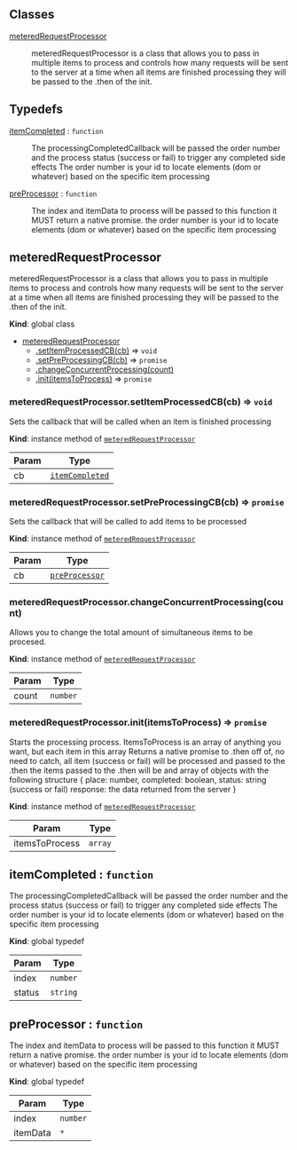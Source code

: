 ## Classes

<dl>
<dt><a href="#meteredRequestProcessor">meteredRequestProcessor</a></dt>
<dd><p>meteredRequestProcessor is a class that allows you to pass in multiple items to process
and controls how many requests will be sent to the server at a time
when all items are finished processing they will be passed to the .then of the init.</p>
</dd>
</dl>

## Typedefs

<dl>
<dt><a href="#itemCompleted">itemCompleted</a> : <code>function</code></dt>
<dd><p>The processingCompletedCallback will be passed the order number and the process status (success or fail) to trigger any completed side effects
The order number is your id to locate elements (dom or whatever) based on the specific item processing</p>
</dd>
<dt><a href="#preProcessor">preProcessor</a> : <code>function</code></dt>
<dd><p>The index and itemData to process will be passed to this function
it MUST return a native promise.
the order number is your id to locate elements (dom or whatever) based on the specific item processing</p>
</dd>
</dl>

<a name="meteredRequestProcessor"></a>

## meteredRequestProcessor
meteredRequestProcessor is a class that allows you to pass in multiple items to processand controls how many requests will be sent to the server at a timewhen all items are finished processing they will be passed to the .then of the init.

**Kind**: global class  

* [meteredRequestProcessor](#meteredRequestProcessor)
    * [.setItemProcessedCB(cb)](#meteredRequestProcessor+setItemProcessedCB) ⇒ <code>void</code>
    * [.setPreProcessingCB(cb)](#meteredRequestProcessor+setPreProcessingCB) ⇒ <code>promise</code>
    * [.changeConcurrentProcessing(count)](#meteredRequestProcessor+changeConcurrentProcessing)
    * [.init(itemsToProcess)](#meteredRequestProcessor+init) ⇒ <code>promise</code>

<a name="meteredRequestProcessor+setItemProcessedCB"></a>

### meteredRequestProcessor.setItemProcessedCB(cb) ⇒ <code>void</code>
Sets the callback that will be called when an item is finished processing

**Kind**: instance method of [<code>meteredRequestProcessor</code>](#meteredRequestProcessor)  

| Param | Type |
| --- | --- |
| cb | [<code>itemCompleted</code>](#itemCompleted) | 

<a name="meteredRequestProcessor+setPreProcessingCB"></a>

### meteredRequestProcessor.setPreProcessingCB(cb) ⇒ <code>promise</code>
Sets the callback that will be called to add items to be processed

**Kind**: instance method of [<code>meteredRequestProcessor</code>](#meteredRequestProcessor)  

| Param | Type |
| --- | --- |
| cb | [<code>preProcessor</code>](#preProcessor) | 

<a name="meteredRequestProcessor+changeConcurrentProcessing"></a>

### meteredRequestProcessor.changeConcurrentProcessing(count)
Allows you to change the total amount of simultaneous items to be procesed.

**Kind**: instance method of [<code>meteredRequestProcessor</code>](#meteredRequestProcessor)  

| Param | Type |
| --- | --- |
| count | <code>number</code> | 

<a name="meteredRequestProcessor+init"></a>

### meteredRequestProcessor.init(itemsToProcess) ⇒ <code>promise</code>
Starts the processing process.ItemsToProcess is an array of anything you want, but each item in this arrayReturns a native promise to .then off of, no need to catch, all item (success or fail) will be processed and passed to the .thenthe items passed to the .then will be and array of objects with the following structure {     place: number,     completed: boolean,     status: string (success or fail)     response: the data returned from the server }

**Kind**: instance method of [<code>meteredRequestProcessor</code>](#meteredRequestProcessor)  

| Param | Type |
| --- | --- |
| itemsToProcess | <code>array</code> | 

<a name="itemCompleted"></a>

## itemCompleted : <code>function</code>
The processingCompletedCallback will be passed the order number and the process status (success or fail) to trigger any completed side effectsThe order number is your id to locate elements (dom or whatever) based on the specific item processing

**Kind**: global typedef  

| Param | Type |
| --- | --- |
| index | <code>number</code> | 
| status | <code>string</code> | 

<a name="preProcessor"></a>

## preProcessor : <code>function</code>
The index and itemData to process will be passed to this functionit MUST return a native promise.the order number is your id to locate elements (dom or whatever) based on the specific item processing

**Kind**: global typedef  

| Param | Type |
| --- | --- |
| index | <code>number</code> | 
| itemData | <code>\*</code> | 

